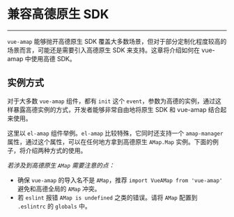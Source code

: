 # 兼容高德原生 SDK

---

`vue-amap` 能够抛开高德原生 SDK 覆盖大多数场景，但对于部分定制化程度较高的场景而言，可能还是需要引入高德原生 SDK 来支持。这章将介绍如何在 vue-amap 中使用高德 SDK。


## 实例方式

对于大多数 `vue-amap` 组件，都有 `init` 这个 `event`，参数为高德的实例，通过这样暴露高德实例的方式，开发者能够非常自由地将原生 SDK 和 vue-amap 结合起来使用。

这里以 `el-amap` 组件举例。`el-amap` 比较特殊，它同时还支持一个 `amap-manager` 属性，通过这个属性，可以在任何地方拿到高德原生 `AMap.Map` 实例。下面的例子，将介绍两种方式的使用。

*若涉及到高德原生 `AMap` 需要注意的点：*

* 确保 `vue-amap` 的导入名不是 `AMap`，推荐 `import VueAMap from 'vue-amap'` 避免和高德全局的 `AMap` 冲突。
* 若 `eslint` 报错 `AMap is undefined` 之类的错误。请将 `AMap` 配置到 `.eslintrc` 的 `globals` 中。

<vuep template="#example"></vuep>

<script v-pre type="text/x-template" id="example">

  <template>
    <div class="amap-page-container">
      <el-amap vid="amapDemo"  :center="center" :map-manager="amapManager" :zoom="zoom" :events="events" class="amap-demo">
      </el-amap>

      <div class="toolbar">
        <button @click="add()">add marker</button>
      </div>
    </div>
  </template>

  <style>
    .amap-demo {
      height: 300px;
    }
  </style>

  <script>
    // NPM 方式
    // import { AMapManager } from 'vue-amap';
    // CDN 方式
    let amapManager = new VueAMap.AMapManager();
    module.exports = {
      data: function() {
        return {
          zoom: 12,
          center: [121.59996, 31.197646],
          amapManager,
          events: {
            init(o) {
              let marker = new AMap.Marker({
                position: [121.59996, 31.197646]
              });

              marker.setMap(o);
            }
          }
        };
      },

      methods: {
        add() {
          let o = amapManager.getMap();
          let marker = new AMap.Marker({
            position: [121.59996, 31.177646]
          });

          marker.setMap(o);
        }
      }
    };
  </script>

</script>
